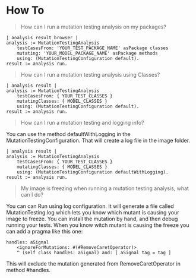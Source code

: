 # How To

> How can I run a mutation testing analysis on my packages?

```smalltalk
| analysis result browser |
analysis := MutationTestingAnalysis
    testCasesFrom: 'YOUR_TEST_PACKAGE_NAME' asPackage classes
    mutating: 'YOUR_MODEL_PACKAGE_NAME' asPackage methods
    using: (MutationTestingConfiguration default).
result := analysis run.
```

> How can I run a mutation testing analysis using Classes?


```smalltalk
| analysis result |
analysis := MutationTestingAnalysis
    testCasesFrom: { YOUR_TEST_CLASSES }
    mutatingClasses: { MODEL_CLASSES }
    using: (MutationTestingConfiguration default).
result := analysis run.
```


> How can I run a mutation testing and logging info?

You can use the method defaultWithLogging in the MutationTestingConfiguration. That will create a log file in the image folder.

```smalltalk
| analysis result |
analysis := MutationTestingAnalysis
    testCasesFrom: { YOUR_TEST_CLASSES }
    mutatingClasses: { MODEL_CLASSES }
    using: (MutationTestingConfiguration defaultWithLogging).
result := analysis run.
```

> My image is freezing when running a mutation testing analysis, what can I do?

You can can Run using log configuration. It will generate a file called MutationTesting.log which lets you know which mutant is causing your image to freeze. You can install the mutation by hand, and then debug running your tests. When you know witch mutant is causing the freeze you can add a pragma like this one:

```smalltalk
handles: aSignal
	<ignoreForMutations: #(#RemoveCaretOperator)>
	^ (self class handles: aSignal) and: [ aSignal tag = tag ]
```

This will exclude the mutation generated from RemoveCaretOperator in method #handles.

